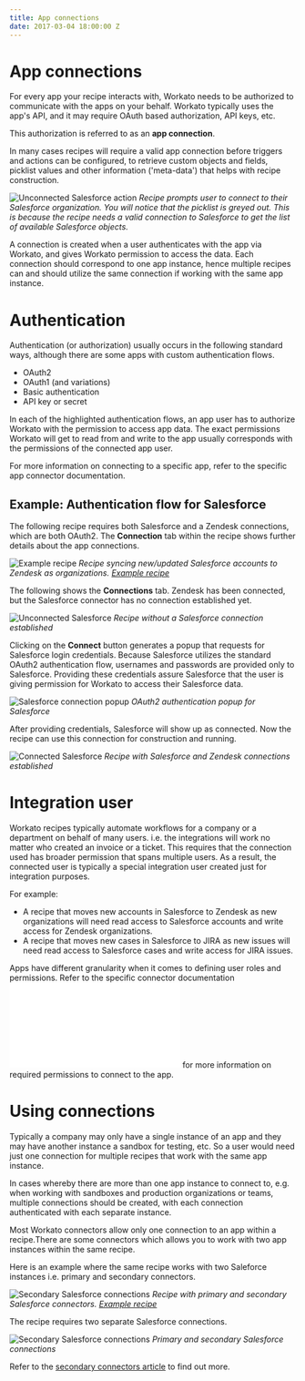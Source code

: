 ```yaml
---
title: App connections
date: 2017-03-04 18:00:00 Z
---
```


# App connections
For every app your recipe interacts with, Workato needs to be authorized to communicate with the apps on your behalf. Workato typically uses the app's API, and it may require OAuth based authorization, API keys, etc.

This authorization is referred to as an **app connection**.

In many cases recipes will require a valid app connection before triggers and actions can be configured, to retrieve custom objects and fields, picklist values and other information ('meta-data') that helps with recipe construction.

![Unconnected Salesforce action](/assets/images/recipes/connections/unconnected-salesforce-action.png)
*Recipe prompts user to connect to their Salesforce organization. You will notice that the picklist is greyed out. This is because the recipe needs a valid connection to Salesforce to get the list of available Salesforce objects.*

A connection is created when a user authenticates with the app via Workato, and gives Workato permission to access the data. Each connection should correspond to one app instance, hence multiple recipes can and should utilize the same connection if working with the same app instance.

# Authentication
Authentication (or authorization) usually occurs in the following standard ways, although there are some apps with custom authentication flows.
- OAuth2
- OAuth1 (and variations)
- Basic authentication
- API key or secret

In each of the highlighted authentication flows, an app user has to authorize Workato with the permission to access app data. The exact permissions Workato will get to read from and write to the app usually corresponds with the permissions of the connected app user.

For more information on connecting to a specific app, refer to the specific app connector documentation.

## Example: Authentication flow for Salesforce
The following recipe requires both Salesforce and a Zendesk connections, which are both OAuth2. The **Connection** tab within the recipe shows further details about the app connections.

![Example recipe](/assets/images/recipes/connections/example-recipe.png)
*Recipe syncing new/updated Salesforce accounts to Zendesk as organizations. [Example recipe](https://www.workato.com/recipes/480360)*

The following shows the **Connections** tab. Zendesk has been connected, but the Salesforce connector has no connection established yet.

![Unconnected Salesforce](/assets/images/recipes/connections/unconnected-salesforce.png)
*Recipe without a Salesforce connection established*

Clicking on the **Connect** button generates a popup that requests for Salesforce login credentials. Because Salesforce utilizes the standard OAuth2 authentication flow, usernames and passwords are provided only to Salesforce. Providing these credentials assure Salesforce that the user is giving permission for Workato to access their Salesforce data.

![Salesforce connection popup](/assets/images/recipes/connections/salesforce-connection-popup.png)
*OAuth2 authentication popup for Salesforce*

After providing credentials, Salesforce will show up as connected. Now the recipe can use this connection for construction and running.

![Connected Salesforce](/assets/images/recipes/connections/connected-salesforce.png)
*Recipe with Salesforce and Zendesk connections established*

# Integration user
Workato recipes typically automate workflows for a company or a department on behalf of many users. i.e. the integrations will work no matter who created an invoice or a ticket. This requires that the connection used has broader permission that spans multiple users. As a result, the connected user is typically a special integration user created just for integration purposes.

For example:
- A recipe that moves new accounts in Salesforce to Zendesk as new organizations will need read access to Salesforce accounts and write access for Zendesk organizations.
- A recipe that moves new cases in Salesforce to JIRA as new issues will need read access to Salesforce cases and write access for JIRA issues.

Apps have different granularity when it comes to defining user roles and permissions. Refer to the specific connector documentation ![here](/connectors.md) for more information on required permissions to connect to the app.

# Using connections
Typically a company may only have a single instance of an app and they may have another instance a sandbox for testing, etc. So a user would need just one connection for multiple recipes that work with the same app instance.

In cases whereby there are more than one app instance to connect to, e.g. when working with sandboxes and production organizations or teams, multiple connections should be created, with each connection authenticated with each separate instance.

Most Workato connectors allow only one connection to an app within a recipe.There are some connectors which allows you to work with two app instances within the same recipe.

Here is an example where the same recipe works with two Saleforce instances i.e. primary and secondary connectors.

![Secondary Salesforce connections](/assets/images/recipes/connections/primary-secondary-connectors.gif)
*Recipe with primary and secondary Salesforce connectors. [Example recipe](https://www.workato.com/recipes/487648)*

The recipe requires two separate Salesforce connections.

![Secondary Salesforce connections](/assets/images/recipes/connections/secondary-app-connections.png)
*Primary and secondary Salesforce connections*

Refer to the [secondary connectors article](docs/features/secondary-connectors.md) to find out more.
